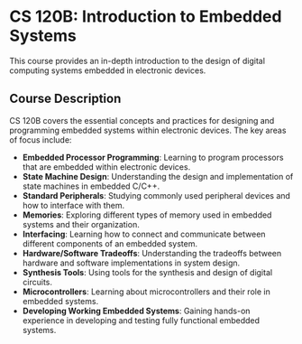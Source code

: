 # CS 120B: Introduction to Embedded Systems

This course provides an in-depth introduction to the design of digital computing systems embedded in electronic devices.

## Course Description

CS 120B covers the essential concepts and practices for designing and programming embedded systems within electronic devices. The key areas of focus include:

- **Embedded Processor Programming**: Learning to program processors that are embedded within electronic devices.
- **State Machine Design**: Understanding the design and implementation of state machines in embedded C/C++.
- **Standard Peripherals**: Studying commonly used peripheral devices and how to interface with them.
- **Memories**: Exploring different types of memory used in embedded systems and their organization.
- **Interfacing**: Learning how to connect and communicate between different components of an embedded system.
- **Hardware/Software Tradeoffs**: Understanding the tradeoffs between hardware and software implementations in system design.
- **Synthesis Tools**: Using tools for the synthesis and design of digital circuits.
- **Microcontrollers**: Learning about microcontrollers and their role in embedded systems.
- **Developing Working Embedded Systems**: Gaining hands-on experience in developing and testing fully functional embedded systems.
